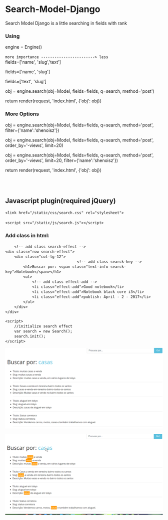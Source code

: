 # Search-Model-Django
Search Model Django is a little searching in fields with rank


### Using

engine = Engine()
<br>

`
more importance ------------------------> less
`
<br>
fields=['name', 'slug','text']

fields=['name', 'slug']

fields=['text', 'slug']

obj = engine.search(obj=Model, fields=fields, q=search, method='post')

return render(request, 'index.html', {'obj': obj})

### More Options

obj = engine.search(obj=Model, fields=fields, q=search, method='post', filter={'name':'shenoisz'})

obj = engine.search(obj=Model, fields=fields, q=search, method='post', order_by='-views', limit=20)

obj = engine.search(obj=Model, fields=fields, q=search, method='post', order_by='-views', limit=20, filter={'name':'shenoisz'})

return render(request, 'index.html', {'obj': obj})

<br><br>

## Javascript plugin(required jQuery)
```
<link href="/static/css/search.css" rel="stylesheet">

<script src="/static/js/search.js"></script>
```
### Add class in html:
```
    <!-- add class search-effect -->
<div class="row search-effect">
    <div class="col-lg-12">
                                <!-- add class searck-key -->
        <h1>Buscar por: <span class="text-info searck-key">Notebook</span></h1>
        <ul>
            <!-- add class effect-add -->
            <li class="effect-add">Good notebook</li>
            <li class="effect-add">Notebook black core i3</li>
            <li class="effect-add">publish: April - 2 - 2017</li>
        </ul>
    </div>
</div>
```

```
<script>
    //initialize search effect
    var search = new Search();
    search.init();
</script>
```

![CSCore Logo](https://raw.githubusercontent.com/SHENOISZ/Search-Model-Django/master/screeshots/search-01.png)

![CSCore Logo](https://raw.githubusercontent.com/SHENOISZ/Search-Model-Django/master/screeshots/search-02.png)
